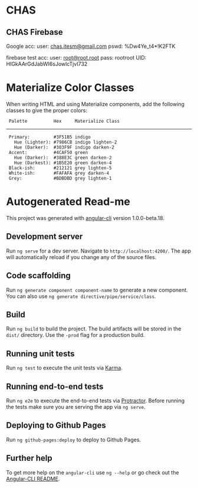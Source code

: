 # CHAS

## CHAS Firebase

Google acc:
user: chas.itesm@gmail.com
pswd: %Dw4Ye_t4*!K2FTK

firebase test acc:
  user: root@root.root
  pass: rootroot
  UID: HIGkAArGdJabWI6sJowlcTjvI732

# Materialize Color Classes
When writing HTML and using Materialize components, add the following classes to give the proper colors:

     Palette          Hex     Materialize Class
   -----------------------------------------------
     Primary:         #3F51B5 indigo
       Hue (Lighter): #7986CB indigo lighten-2
       Hue (Darker):  #303F9F indigo darken-2
     Accent:          #4CAF50 green
       Hue (Darker):  #388E3C green darken-2
       Hue (Darkest): #1B5E20 green darken-4
     Black-ish:       #212121 grey lighten-5
     White-ish:       #FAFAFA grey darken-4
     Grey:            #BDBDBD grey lighten-1



# Autogenerated Read-me

This project was generated with [angular-cli](https://github.com/angular/angular-cli) version 1.0.0-beta.18.

## Development server
Run `ng serve` for a dev server. Navigate to `http://localhost:4200/`. The app will automatically reload if you change any of the source files.

## Code scaffolding

Run `ng generate component component-name` to generate a new component. You can also use `ng generate directive/pipe/service/class`.

## Build

Run `ng build` to build the project. The build artifacts will be stored in the `dist/` directory. Use the `-prod` flag for a production build.

## Running unit tests

Run `ng test` to execute the unit tests via [Karma](https://karma-runner.github.io).

## Running end-to-end tests

Run `ng e2e` to execute the end-to-end tests via [Protractor](http://www.protractortest.org/).
Before running the tests make sure you are serving the app via `ng serve`.

## Deploying to Github Pages

Run `ng github-pages:deploy` to deploy to Github Pages.

## Further help

To get more help on the `angular-cli` use `ng --help` or go check out the [Angular-CLI README](https://github.com/angular/angular-cli/blob/master/README.md).
